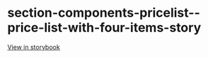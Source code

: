 # section-components-pricelist--price-list-with-four-items-story

[View in storybook](https://raw.githack.com/Independent-Digital-News-and-Media-Ltd/indy-branch-review/PR-7698-sb/index.html?path=/story/section-components-pricelist--price-list-with-four-items-story)